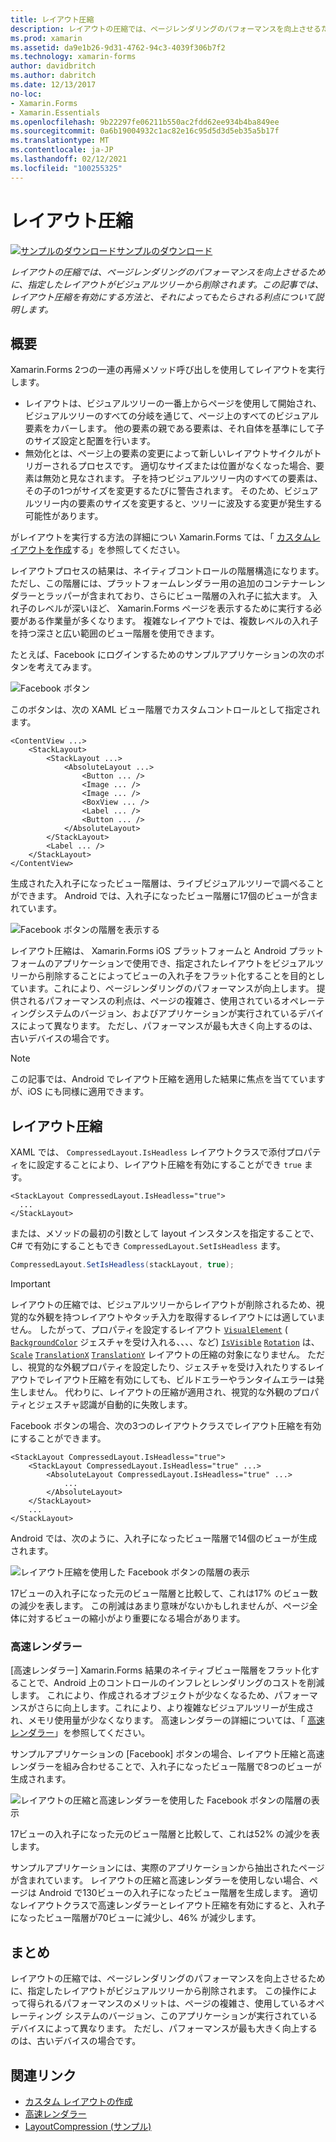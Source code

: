 ```yaml
---
title: レイアウト圧縮
description: レイアウトの圧縮では、ページレンダリングのパフォーマンスを向上させるために、指定したレイアウトがビジュアルツリーから削除されます。 この記事では、レイアウト圧縮を有効にする方法と、それによってもたらされる利点について説明します。
ms.prod: xamarin
ms.assetid: da9e1b26-9d31-4762-94c3-4039f306b7f2
ms.technology: xamarin-forms
author: davidbritch
ms.author: dabritch
ms.date: 12/13/2017
no-loc:
- Xamarin.Forms
- Xamarin.Essentials
ms.openlocfilehash: 9b22297fe06211b550ac2fdd62ee934b4ba849ee
ms.sourcegitcommit: 0a6b19004932c1ac82e16c95d5d3d5eb35a5b17f
ms.translationtype: MT
ms.contentlocale: ja-JP
ms.lasthandoff: 02/12/2021
ms.locfileid: "100255325"
---
```

# <a name="layout-compression"></a>レイアウト圧縮

[![サンプルのダウンロード](~/media/shared/download.png)サンプルのダウンロード](/samples/xamarin/xamarin-forms-samples/userinterface-layoutcompression)

_レイアウトの圧縮では、ページレンダリングのパフォーマンスを向上させるために、指定したレイアウトがビジュアルツリーから削除されます。この記事では、レイアウト圧縮を有効にする方法と、それによってもたらされる利点について説明します。_

## <a name="overview"></a>概要

Xamarin.Forms 2つの一連の再帰メソッド呼び出しを使用してレイアウトを実行します。

- レイアウトは、ビジュアルツリーの一番上からページを使用して開始され、ビジュアルツリーのすべての分岐を通じて、ページ上のすべてのビジュアル要素をカバーします。 他の要素の親である要素は、それ自体を基準にして子のサイズ設定と配置を行います。
- 無効化とは、ページ上の要素の変更によって新しいレイアウトサイクルがトリガーされるプロセスです。 適切なサイズまたは位置がなくなった場合、要素は無効と見なされます。 子を持つビジュアルツリー内のすべての要素は、その子の1つがサイズを変更するたびに警告されます。 そのため、ビジュアルツリー内の要素のサイズを変更すると、ツリーに波及する変更が発生する可能性があります。

がレイアウトを実行する方法の詳細につい Xamarin.Forms ては、「 [カスタムレイアウトを作成](~/xamarin-forms/user-interface/layouts/custom.md)する」を参照してください。

レイアウトプロセスの結果は、ネイティブコントロールの階層構造になります。 ただし、この階層には、プラットフォームレンダラー用の追加のコンテナーレンダラーとラッパーが含まれており、さらにビュー階層の入れ子に拡大ます。 入れ子のレベルが深いほど、 Xamarin.Forms ページを表示するために実行する必要がある作業量が多くなります。 複雑なレイアウトでは、複数レベルの入れ子を持つ深さと広い範囲のビュー階層を使用できます。

たとえば、Facebook にログインするためのサンプルアプリケーションの次のボタンを考えてみます。

![Facebook ボタン](layout-compression-images/facebook-button.png)

このボタンは、次の XAML ビュー階層でカスタムコントロールとして指定されます。

```xaml
<ContentView ...>
    <StackLayout>
        <StackLayout ...>
            <AbsoluteLayout ...>
                <Button ... />    
                <Image ... />
                <Image ... />
                <BoxView ... />
                <Label ... />
                <Button ... />
            </AbsoluteLayout>
        </StackLayout>
        <Label ... />
    </StackLayout>    
</ContentView>
```

生成された入れ子になったビュー階層は、ライブビジュアルツリーで調べることができます。 Android では、入れ子になったビュー階層に17個のビューが含まれています。

![Facebook ボタンの階層を表示する](layout-compression-images/no-compression.png)

レイアウト圧縮は、 Xamarin.Forms iOS プラットフォームと Android プラットフォームのアプリケーションで使用でき、指定されたレイアウトをビジュアルツリーから削除することによってビューの入れ子をフラット化することを目的としています。これにより、ページレンダリングのパフォーマンスが向上します。 提供されるパフォーマンスの利点は、ページの複雑さ、使用されているオペレーティングシステムのバージョン、およびアプリケーションが実行されているデバイスによって異なります。 ただし、パフォーマンスが最も大きく向上するのは、古いデバイスの場合です。

> [!NOTE]
> この記事では、Android でレイアウト圧縮を適用した結果に焦点を当てていますが、iOS にも同様に適用できます。

## <a name="layout-compression"></a>レイアウト圧縮

XAML では、 `CompressedLayout.IsHeadless` レイアウトクラスで添付プロパティをに設定することにより、レイアウト圧縮を有効にすることができ `true` ます。

```xaml
<StackLayout CompressedLayout.IsHeadless="true">
  ...
</StackLayout>   
```

または、メソッドの最初の引数として layout インスタンスを指定することで、C# で有効にすることもでき `CompressedLayout.SetIsHeadless` ます。

```csharp
CompressedLayout.SetIsHeadless(stackLayout, true);
```

> [!IMPORTANT]
> レイアウトの圧縮では、ビジュアルツリーからレイアウトが削除されるため、視覚的な外観を持つレイアウトやタッチ入力を取得するレイアウトには適していません。 したがって、プロパティを設定するレイアウト [`VisualElement`](xref:Xamarin.Forms.VisualElement) ( [`BackgroundColor`](xref:Xamarin.Forms.VisualElement.BackgroundColor) ジェスチャを受け入れる、、、、など) [`IsVisible`](xref:Xamarin.Forms.VisualElement.IsVisible) [`Rotation`](xref:Xamarin.Forms.VisualElement.Rotation) は、 [`Scale`](xref:Xamarin.Forms.VisualElement.Scale) [`TranslationX`](xref:Xamarin.Forms.VisualElement.TranslationX) [`TranslationY`](xref:Xamarin.Forms.VisualElement.TranslationY) レイアウトの圧縮の対象になりません。 ただし、視覚的な外観プロパティを設定したり、ジェスチャを受け入れたりするレイアウトでレイアウト圧縮を有効にしても、ビルドエラーやランタイムエラーは発生しません。 代わりに、レイアウトの圧縮が適用され、視覚的な外観のプロパティとジェスチャ認識が自動的に失敗します。

Facebook ボタンの場合、次の3つのレイアウトクラスでレイアウト圧縮を有効にすることができます。

```xaml
<StackLayout CompressedLayout.IsHeadless="true">
    <StackLayout CompressedLayout.IsHeadless="true" ...>
        <AbsoluteLayout CompressedLayout.IsHeadless="true" ...>
            ...
        </AbsoluteLayout>
    </StackLayout>
    ...
</StackLayout>  
```

Android では、次のように、入れ子になったビュー階層で14個のビューが生成されます。

![レイアウト圧縮を使用した Facebook ボタンの階層の表示](layout-compression-images/layout-compression.png)

17ビューの入れ子になった元のビュー階層と比較して、これは17% のビュー数の減少を表します。 この削減はあまり意味がないかもしれませんが、ページ全体に対するビューの縮小がより重要になる場合があります。

### <a name="fast-renderers"></a>高速レンダラー

[高速レンダラー] Xamarin.Forms 結果のネイティブビュー階層をフラット化することで、Android 上のコントロールのインフレとレンダリングのコストを削減します。 これにより、作成されるオブジェクトが少なくなるため、パフォーマンスがさらに向上します。これにより、より複雑なビジュアルツリーが生成され、メモリ使用量が少なくなります。 高速レンダラーの詳細については、「 [高速レンダラー](~/xamarin-forms/internals/fast-renderers.md)」を参照してください。

サンプルアプリケーションの [Facebook] ボタンの場合、レイアウト圧縮と高速レンダラーを組み合わせることで、入れ子になったビュー階層で8つのビューが生成されます。

![レイアウトの圧縮と高速レンダラーを使用した Facebook ボタンの階層の表示](layout-compression-images/layout-compression-with-fast-renderers.png)

17ビューの入れ子になった元のビュー階層と比較して、これは52% の減少を表します。

サンプルアプリケーションには、実際のアプリケーションから抽出されたページが含まれています。 レイアウトの圧縮と高速レンダラーを使用しない場合、ページは Android で130ビューの入れ子になったビュー階層を生成します。 適切なレイアウトクラスで高速レンダラーとレイアウト圧縮を有効にすると、入れ子になったビュー階層が70ビューに減少し、46% が減少します。

## <a name="summary"></a>まとめ

レイアウトの圧縮では、ページレンダリングのパフォーマンスを向上させるために、指定したレイアウトがビジュアルツリーから削除されます。 この操作によって得られるパフォーマンスのメリットは、ページの複雑さ、使用しているオペレーティング システムのバージョン、このアプリケーションが実行されているデバイスによって異なります。 ただし、パフォーマンスが最も大きく向上するのは、古いデバイスの場合です。

## <a name="related-links"></a>関連リンク

- [カスタム レイアウトの作成](~/xamarin-forms/user-interface/layouts/custom.md)
- [高速レンダラー](~/xamarin-forms/internals/fast-renderers.md)
- [LayoutCompression (サンプル)](/samples/xamarin/xamarin-forms-samples/userinterface-layoutcompression)